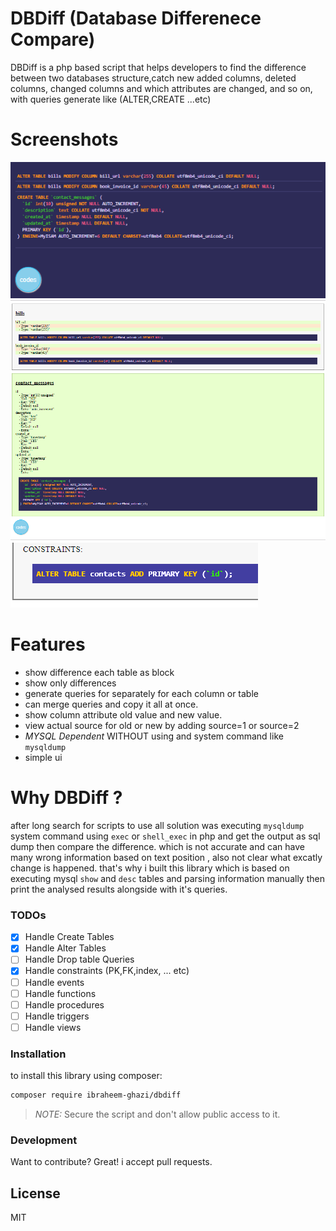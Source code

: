 # DBDiff (Database Differenece Compare)


DBDiff is a php based script that helps developers to find the difference between two databases structure,catch new added columns, deleted columns, changed columns and which attributes are changed, and so on, with queries generate like (ALTER,CREATE ...etc)

# Screenshots
![dbdiff queries](https://raw.githubusercontent.com/ibraheem-ghazi/dbdiff/master/screenshots/dbdiff-queries.png)
![dbdiff results](https://raw.githubusercontent.com/ibraheem-ghazi/dbdiff/master/screenshots/dbdiff-results.png)
![dbdiff constraints](https://raw.githubusercontent.com/ibraheem-ghazi/dbdiff/master/screenshots/dbdiff-constraints.PNG)


# Features
  - show difference each table as block
  - show only differences
  - generate queries for separately for each column or table
  - can merge queries and copy it all at once.
  - show column attribute old value and new value.
  - view actual source for old or new by adding source=1 or source=2
  - *MYSQL Dependent* WITHOUT using and system command like `mysqldump`
  - simple ui


# Why DBDiff ?
after long search for scripts to use all solution was executing `mysqldump` system command using `exec` or `shell_exec` in php and get the output as sql dump then compare the difference. which is not accurate and can have many wrong information based on text position , also not clear what excatly change is happened. that's why i built this library which is based on executing mysql `show` and `desc` tables and parsing information manually then print the analysed results alongside with it's queries.

### TODOs
- [X] Handle Create Tables
- [X] Handle Alter Tables
- [ ] Handle Drop table Queries
- [X] Handle constraints (PK,FK,index, ... etc)
- [ ] Handle events
- [ ] Handle functions
- [ ] Handle procedures
- [ ] Handle triggers
- [ ] Handle views

### Installation

to install this library using composer:
```sh
composer require ibraheem-ghazi/dbdiff
```

> *NOTE:* Secure the script and don't allow public access to it.

### Development

Want to contribute? Great!
i accept pull requests.

License
----

MIT
